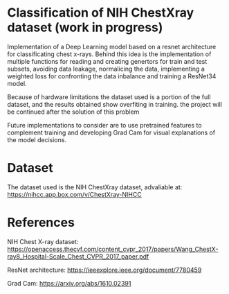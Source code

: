 # Classification of NIH ChestXray dataset (work in progress)

Implementation of a Deep Learning model based on a resnet architecture for classificating chest x-rays.
Behind this idea is the implementation of multiple functions for reading and creating genertors for train and test subsets, avoiding data leakage, normalicing the data, implementing a weighted loss for confronting the data inbalance and training a ResNet34 model.

Because of hardware limitations the dataset used is a portion of the full dataset, and the results obtained show overfiting in training. the project will be continued after the solution of this problem

Future implementations to consider are to use pretrained features to complement training and developing Grad Cam for visual explanations of the model decisions.

# Dataset
The dataset used is the NIH ChestXray dataset, advaliable at:
https://nihcc.app.box.com/v/ChestXray-NIHCC

# References
NIH Chest X-ray dataset: https://openaccess.thecvf.com/content_cvpr_2017/papers/Wang_ChestX-ray8_Hospital-Scale_Chest_CVPR_2017_paper.pdf

ResNet architecture: https://ieeexplore.ieee.org/document/7780459

Grad Cam: https://arxiv.org/abs/1610.02391
